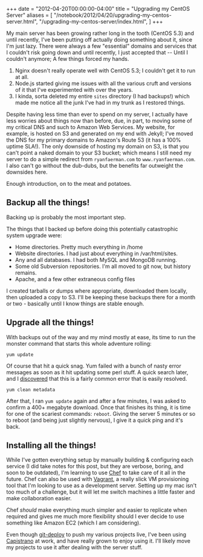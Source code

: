 +++
date = "2012-04-20T00:00:00-04:00"
title = "Upgrading my CentOS Server"
aliases = [
  "/notebook/2012/04/20/upgrading-my-centos-server.html",
  "/upgrading-my-centos-server/index.html",
]
+++

My main server has been growing rather long in the tooth (CentOS 5.3) and until recently, I've been putting off actually doing something about it, since I'm just lazy. There were always a few "essential" domains and services that I couldn't risk going down and until recently, I just accepted that -- Until I couldn't anymore; A few things forced my hands.

 1. Nginx doesn't really operate well with CentOS 5.3; I couldn't get it to run at all.
 2. Node.js started giving me issues with all the various cruft and versions of it that I've experimented with over the years.
 3. I kinda, sorta deleted my entire `sites` directory (I had backups!) which made me notice all the junk I've had in my trunk as I restored things.

Despite having less time than ever to spend on my server, I actually have less worries about things now than before, due, in part, to moving some of my critical DNS and such to Amazon Web Services. My website, for example, is hosted on S3 and generated on my end with Jekyll; I've moved the DNS for my primary domains to Amazon's Route 53 (it has a 100% uptime SLA!). The only downside of hosting my domain on S3, is that you can't point a naked domain to your S3 bucket; which means I still need my server to do a simple redirect from `ryanfaerman.com` to `www.ryanfaerman.com`. I also can't go without the dub-dubs, but the benefits far outweight the downsides here.

Enough introduction, on to the meat and potatoes.

## Backup all the things!
Backing up is probably the most important step.

The things that I backed up before doing this potentially catastrophic system upgrade were:

 * Home directories. Pretty much everything in /home
 * Website directories. I had just about everything in /var/html/sites.
 * Any and all databases. I had both MySQL and MongoDB running.
 * Some old Subversion repositories. I'm all moved to git now, but history remains.
 * Apache, and a few other extraneous config files

I created tarballs or dumps where appropriate, downloaded them locally, then uploaded a copy to S3. I'll be keeping these backups there for a month or two - basically until I know things are stable enough.

## Upgrade all the things!
With backups out of the way and my mind mostly at ease, its time to run the monster command that starts this whole adventure rolling:

	yum update

Of course that hit a quick snag. Yum failed with a bunch of nasty error messages as soon as it hit updating some perl stuff. A quick search later, and I [discovered](http://blog.rowancrane.com/2009/05/13/yum-update-typeerror-unsubscriptable-object) that this is a fairly common error that is easily resolved.

	yum clean metadata

After that, I ran `yum update` again and after a few minutes, I was asked to confirm a 400+ megabyte download. Once that finishes its thing, it is time for one of the scariest commands: `reboot`. Giving the server 5 minutes or so to reboot (and being just slightly nervous), I give it a quick ping and it's back.

## Installing all the things!
While I've gotten everything setup by manually building & configuring each service (I did take notes for this post, but they are verbose, boring, and soon to be outdated), I'm learning to use [Chef](http://www.opscode.com/chef/) to take care of it all in the future. Chef can also be used with [Vagrant](http://vagrantup.com/), a really slick VM provisioning tool that I'm looking to use as a development server. Setting up my mac isn't too much of a challenge, but it will let me switch machines a little faster and make collaboration easier.

Chef *should* make everything much simpler and easier to replicate when required and gives me much more flexibility should I ever decide to use something like Amazon EC2 (which I am considering).

Even though [git-deploy](https://github.com/mislav/git-deploy) to push my various projects live, I've been using [Capistrano](http://www.capistranorb.com/) at work, and have really grown to enjoy using it. I'll likely move my projects to use it after dealing with the server stuff.


